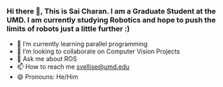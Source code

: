 ### Hi there 👋, This is Sai Charan. I am a Graduate Student at the UMD. I am currently studying Robotics and hope to push the limits of robots just a little further :)

- 🌱 I’m currently learning parallel programming
- 👯 I’m looking to collaborate on Computer Vision Projects
- 💬 Ask me about ROS
- 📫 How to reach me svellise@umd.edu
- 😄 Pronouns: He/Him
<!--
**Sri-Sai-Charan/Sri-Sai-Charan** is a ✨ _special_ ✨ repository because its `README.md` (this file) appears on your GitHub profile.

Here are some ideas to get you started:

- 🔭 I’m currently working on ...
- 🌱 I’m currently learning ...
- 👯 I’m looking to collaborate on ...
- 🤔 I’m looking for help with ...
- 💬 Ask me about ...
- 📫 How to reach me: ...
- 😄 Pronouns: ...
- ⚡ Fun fact: ...
-->
